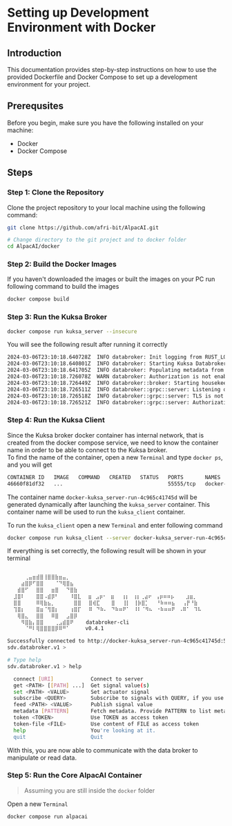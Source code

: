 # Setting up Development Environment with Docker

## Introduction

This documentation provides step-by-step instructions on how to use the provided Dockerfile and Docker Compose to set up a development environment for your project.

## Prerequsites

Before you begin, make sure you have the following installed on your machine:
* Docker
* Docker Compose

## Steps

### Step 1: Clone the Repository

Clone the project repository to your local machine using the following command:

```bash
git clone https://github.com/afri-bit/AlpacAI.git

# Change directory to the git project and to docker folder
cd AlpacAI/docker
```

### Step 2: Build the Docker Images

If you haven't downloaded the images or built the images on your PC run following command to build the images

```bash
docker compose build
```

### Step 3: Run the Kuksa Broker

```bash
docker compose run kuksa_server --insecure
```

You will see the following result after running it correctly

```bash
2024-03-06T23:10:18.640728Z  INFO databroker: Init logging from RUST_LOG (environment variable not found)
2024-03-06T23:10:18.640801Z  INFO databroker: Starting Kuksa Databroker 7d9d335486c7f361d6efb6e3f6f8f1b8625846e0
2024-03-06T23:10:18.641705Z  INFO databroker: Populating metadata from file 'vss_release_4.0.json'
2024-03-06T23:10:18.726078Z  WARN databroker: Authorization is not enabled.
2024-03-06T23:10:18.726449Z  INFO databroker::broker: Starting housekeeping task
2024-03-06T23:10:18.726511Z  INFO databroker::grpc::server: Listening on 0.0.0.0:55555
2024-03-06T23:10:18.726518Z  INFO databroker::grpc::server: TLS is not enabled
2024-03-06T23:10:18.726521Z  INFO databroker::grpc::server: Authorization is not enabled.
```

### Step 4: Run the Kuksa Client

Since the Kuksa broker docker container has internal network, that is created from the docker compose service, we need to know the container name in order to be able to connect to the Kuksa broker.  
To find the name of the container, open a new `Terminal` and type `docker ps`, and you will get

```bash
CONTAINER ID   IMAGE   COMMAND   CREATED   STATUS   PORTS       NAMES
46660f81df32   ...                                  55555/tcp   docker-kuksa_server-run-4c965c41745d
```

The container name `docker-kuksa_server-run-4c965c41745d` will be generated dynamically after launching the `kuksa_server` container. This container name will be used to run the `kuksa_client` container.

To run the `kuksa_client` open a new `Terminal` and enter following command

```bash
docker compose run kuksa_client --server docker-kuksa_server-run-4c965c41745d:55555
```

If everything is set correctly, the following result will be shown in your terminal

```bash

  ⠀⠀⠀⢀⣤⣶⣾⣿⢸⣿⣿⣷⣶⣤⡀
  ⠀⠀⣴⣿⡿⠋⣿⣿⠀⠀⠀⠈⠙⢿⣿⣦⠀
  ⠀⣾⣿⠋⠀⠀⣿⣿⠀⠀⣶⣿⠀⠀⠙⣿⣷
  ⣸⣿⠇⠀⠀⠀⣿⣿⠠⣾⡿⠃⠀⠀⠀⠸⣿⣇⠀ ⣶⠀⣠⡶⠂⠀⣶⠀⠀⢰⡆⠀⢰⡆⢀⣴⠖⠀⢠⡶⠶⠶⡦⠀⠀⠀⣰⣶⡀
  ⣿⣿⠀⠀⠀⠀⠿⢿⣷⣦⡀⠀⠀⠀⠀⠀⣿⣿⠀⠀⣿⢾⣏⠀⠀⠀⣿⠀⠀⢸⡇⠀⢸⡷⣿⡁⠀⠀⠘⠷⠶⠶⣦⠀⠀⢠⡟⠘⣷
  ⢹⣿⡆⠀⠀⠀⣿⣶⠈⢻⣿⡆⠀⠀⠀⢰⣿⡏⠀⠀⠿⠀⠙⠷⠄⠀⠙⠷⠶⠟⠁⠀⠸⠇⠈⠻⠦⠀⠐⠷⠶⠶⠟⠀⠠⠿⠁⠀⠹⠧
  ⠀⢿⣿⣄⠀⠀⣿⣿⠀⠀⠿⣿⠀⠀⣠⣿⡿
  ⠀⠀⠻⣿⣷⡄⣿⣿⠀⠀⠀⢀⣠⣾⣿⠟    databroker-cli
  ⠀⠀⠀⠈⠛⠇⢿⣿⣿⣿⣿⡿⠿⠛⠁     v0.4.1

Successfully connected to http://docker-kuksa_server-run-4c965c41745d:55555/
sdv.databroker.v1 > 
```

```bash
# Type help 
sdv.databroker.v1 > help

  connect [URI]            Connect to server
  get <PATH> [[PATH] ...]  Get signal value(s)
  set <PATH> <VALUE>       Set actuator signal
  subscribe <QUERY>        Subscribe to signals with QUERY, if you use kuksa feature comma separated list
  feed <PATH> <VALUE>      Publish signal value
  metadata [PATTERN]       Fetch metadata. Provide PATTERN to list metadata of signals matching pattern.
  token <TOKEN>            Use TOKEN as access token
  token-file <FILE>        Use content of FILE as access token
  help                     You're looking at it.
  quit                     Quit
```

With this, you are now able to communicate with the data broker to manipulate or read data.

### Step 5: Run the Core AlpacAI Container

> Assuming you are still inside the `docker` folder

Open a new `Terminal`

```bash
docker compose run alpacai
```